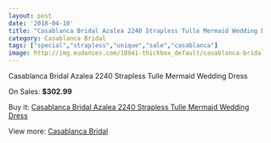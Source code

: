 ```yaml
---
layout: post
date: '2018-04-10'
title: "Casablanca Bridal Azalea 2240 Strapless Tulle Mermaid Wedding Dress"
category: Casablanca Bridal
tags: ["special","strapless","unique","sale","casablanca"]
image: http://img.eudances.com/18941-thickbox_default/casablanca-bridal-azalea-2240-strapless-tulle-mermaid-wedding-dress.jpg
---
```

Casablanca Bridal Azalea 2240 Strapless Tulle Mermaid Wedding Dress

On Sales: **$302.99**
<a href="https://www.eudances.com/en/casablanca-bridal/5629-casablanca-bridal-azalea-2240-strapless-tulle-mermaid-wedding-dress.html"><amp-img layout="responsive" width="600" height="600" src="//img.eudances.com/18941-thickbox_default/casablanca-bridal-azalea-2240-strapless-tulle-mermaid-wedding-dress.jpg" alt="Casablanca Bridal Azalea 2240 Strapless Tulle Mermaid Wedding Dress 0" /></a>
<a href="https://www.eudances.com/en/casablanca-bridal/5629-casablanca-bridal-azalea-2240-strapless-tulle-mermaid-wedding-dress.html"><amp-img layout="responsive" width="600" height="600" src="//img.eudances.com/18943-thickbox_default/casablanca-bridal-azalea-2240-strapless-tulle-mermaid-wedding-dress.jpg" alt="Casablanca Bridal Azalea 2240 Strapless Tulle Mermaid Wedding Dress 1" /></a>
<a href="https://www.eudances.com/en/casablanca-bridal/5629-casablanca-bridal-azalea-2240-strapless-tulle-mermaid-wedding-dress.html"><amp-img layout="responsive" width="600" height="600" src="//img.eudances.com/18942-thickbox_default/casablanca-bridal-azalea-2240-strapless-tulle-mermaid-wedding-dress.jpg" alt="Casablanca Bridal Azalea 2240 Strapless Tulle Mermaid Wedding Dress 2" /></a>

Buy it: [Casablanca Bridal Azalea 2240 Strapless Tulle Mermaid Wedding Dress](https://www.eudances.com/en/casablanca-bridal/5629-casablanca-bridal-azalea-2240-strapless-tulle-mermaid-wedding-dress.html "Casablanca Bridal Azalea 2240 Strapless Tulle Mermaid Wedding Dress")

View more: [Casablanca Bridal](https://www.eudances.com/en/4-casablanca-bridal "Casablanca Bridal")